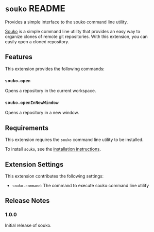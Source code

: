 # `souko` README

Provides a simple interface to the souko command line utility.

[Souko] is a simple command line utility that provides an easy way to organize clones of remote git repositories.
With this extension, you can easily open a cloned repository.

[Souko]: https://github.com/gifnksm/souko

## Features

This extension provides the following commands:

### `souko.open`

Opens a repository in the current workspace.

### `souko.openInNewWindow`

Opens a repository in a new window.

## Requirements

This extension requires the `souko` command line utility to be installed.

To install `souko`, see the [installation instructions].

[installation instructions]: https://github.com/gifnksm/souko#installation

## Extension Settings

This extension contributes the following settings:

- `souko.command`: The command to execute souko command line utilify

<!--
## Known Issues

Calling out known issues can help limit users opening duplicate issues against your extension.
-->

## Release Notes

<!-- Users appreciate release notes as you update your extension. -->

### 1.0.0

Initial release of souko.

<!--
### 1.0.1

Fixed issue #.

### 1.1.0

Added features X, Y, and Z.
-->

<!--
## Following extension guidelines

Ensure that you've read through the extensions guidelines and follow the best practices for creating your extension.

- [Extension Guidelines](https://code.visualstudio.com/api/references/extension-guidelines)

## Working with Markdown

You can author your README using Visual Studio Code. Here are some useful editor keyboard shortcuts:

- Split the editor (`Cmd+\` on macOS or `Ctrl+\` on Windows and Linux).
- Toggle preview (`Shift+Cmd+V` on macOS or `Shift+Ctrl+V` on Windows and Linux).
- Press `Ctrl+Space` (Windows, Linux, macOS) to see a list of Markdown snippets.

## For more information

- [Visual Studio Code's Markdown Support](http://code.visualstudio.com/docs/languages/markdown)
- [Markdown Syntax Reference](https://help.github.com/articles/markdown-basics/)

**Enjoy!**
-->
